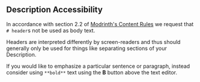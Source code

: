## Description Accessibility

In accordance with section 2.2 of [Modrinth's Content Rules](https://modrinth.com/legal/rules) we request that `# header`s not be used as body text. 

Headers are interpreted differently by screen-readers and thus should generally only be used for things like separating sections of your Description. 

If you would like to emphasize a particular sentence or paragraph, instead consider using `**bold**` text using the **B** button above the text editor.
